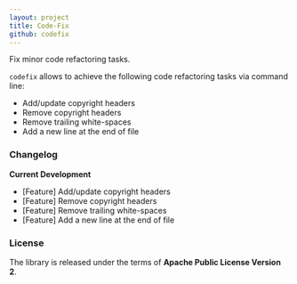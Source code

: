 ```yaml
---
layout: project
title: Code-Fix
github: codefix
---
```


Fix minor code refactoring tasks.

`codefix` allows to achieve the following code refactoring tasks via command line:

* Add/update copyright headers
* Remove copyright headers
* Remove trailing white-spaces
* Add a new line at the end of file

### Changelog

**Current Development**

* [Feature] Add/update copyright headers
* [Feature] Remove copyright headers
* [Feature] Remove trailing white-spaces
* [Feature] Add a new line at the end of file

### License

The library is released under the terms of **Apache Public License Version 2**.
